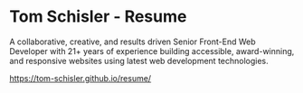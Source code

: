 # Tom Schisler - Resume
A collaborative, creative, and results driven Senior Front-End Web Developer with 21+ years of experience building accessible, award-winning, and responsive websites using latest web development technologies.

https://tom-schisler.github.io/resume/
